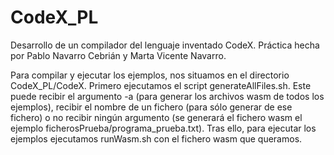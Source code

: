 # CodeX_PL
Desarrollo de un compilador del lenguaje inventado CodeX. Práctica hecha por Pablo Navarro Cebrián y Marta Vicente Navarro.

Para compilar y ejecutar los ejemplos, nos situamos en el directorio CodeX_PL/CodeX. Primero ejecutamos el script generateAllFiles.sh. Este puede recibir el argumento -a (para generar los archivos wasm de todos los ejemplos), recibir el nombre de un fichero (para sólo generar de ese fichero) o no recibir ningún argumento (se generará el fichero wasm el ejemplo ficherosPrueba/programa_prueba.txt). Tras ello, para ejecutar los ejemplos ejecutamos runWasm.sh con el fichero wasm que queramos.
